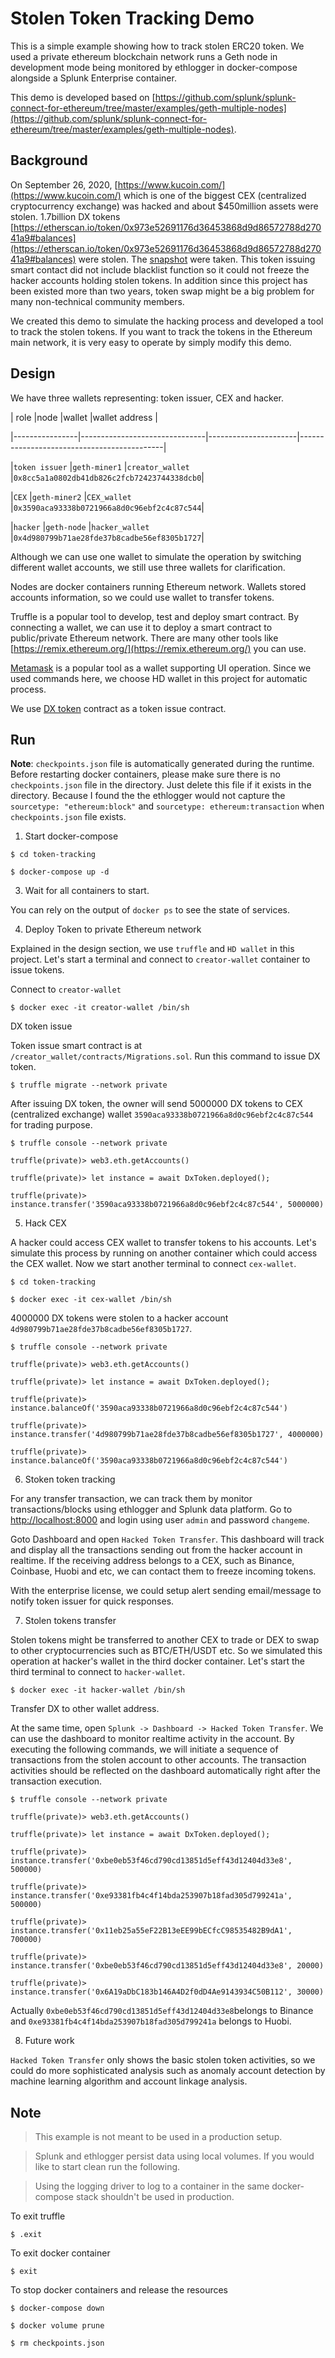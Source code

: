 # Stolen Token Tracking Demo

  

This is a simple example showing how to track stolen ERC20 token. We used a private ethereum blockchain network runs a Geth node in development mode being monitored by ethlogger in docker-compose alongside a Splunk Enterprise container.

  

This demo is developed based on [https://github.com/splunk/splunk-connect-for-ethereum/tree/master/examples/geth-multiple-nodes](https://github.com/splunk/splunk-connect-for-ethereum/tree/master/examples/geth-multiple-nodes).

  

## Background

  

On September 26, 2020, [https://www.kucoin.com/](https://www.kucoin.com/) which is one of the biggest CEX (centralized cryptocurrency exchange) was hacked and about $450million assets were stolen. 1.7billion DX tokens [https://etherscan.io/token/0x973e52691176d36453868d9d86572788d27041a9#balances](https://etherscan.io/token/0x973e52691176d36453868d9d86572788d27041a9#balances) were stolen. The [snapshot](./images/DX_stolen.png) were taken. This token issuing smart contact did not include blacklist function so it could not freeze the hacker accounts holding stolen tokens. In addition since this project has been existed more than two years, token swap might be a big problem for many non-technical community members.

  

We created this demo to simulate the hacking process and developed a tool to track the stolen tokens. If you want to track the tokens in the Ethereum main network, it is very easy to operate by simply modify this demo.

  

## Design

  

We have three wallets representing: token issuer, CEX and hacker.

| role |node |wallet |wallet address |

|----------------|-------------------------------|----------------------|--------------------------------------------|

|`token issuer` |`geth-miner1` |`creator_wallet` |`0x8cc5a1a0802db41db826c2fcb72423744338dcb0`|

|`CEX` |`geth-miner2` |`CEX_wallet` |`0x3590aca93338b0721966a8d0c96ebf2c4c87c544`|

|`hacker` |`geth-node` |`hacker_wallet` |`0x4d980799b71ae28fde37b8cadbe56ef8305b1727`|

  

Although we can use one wallet to simulate the operation by switching different wallet accounts, we still use three wallets for clarification.

  

Nodes are docker containers running Ethereum network. Wallets stored accounts information, so we could use wallet to transfer tokens.

  

Truffle is a popular tool to develop, test and deploy smart contract. By connecting a wallet, we can use it to deploy a smart contract to public/private Ethereum network. There are many other tools like [https://remix.ethereum.org/](https://remix.ethereum.org/) you can use.

  

[Metamask](https://metamask.io/) is a popular tool as a wallet supporting UI operation. Since we used commands here, we choose HD wallet in this project for automatic process.

  

We use [DX token](https://etherscan.io/address/0x973e52691176d36453868d9d86572788d27041a9#code) contract as a token issue contract.

  

## Run

**Note**: `checkpoints.json` file is automatically generated during the runtime. Before restarting docker containers, please make sure there is no `checkpoints.json` file in the directory. Just delete this file if it exists in the directory. Because I found the the ethlogger would not capture the `sourcetype: "ethereum:block"` and `sourcetype: ethereum:transaction` when `checkpoints.json` file exists.

  

1. Start docker-compose

```sh-session
$ cd token-tracking

$ docker-compose up -d
```

3. Wait for all containers to start.

  

You can rely on the output of `docker ps` to see the state of services.

  

4. Deploy Token to private Ethereum network

  

Explained in the design section, we use `truffle` and `HD wallet` in this project. Let's start a terminal and connect to `creator-wallet` container to issue tokens.

Connect to `creator-wallet`

```sh-session
$ docker exec -it creator-wallet /bin/sh
```

DX token issue

Token issue smart contract is at `/creator_wallet/contracts/Migrations.sol`. Run this command to issue DX token.

```
$ truffle migrate --network private
```

After issuing DX token, the owner will send 5000000 DX tokens to CEX (centralized exchange) wallet `3590aca93338b0721966a8d0c96ebf2c4c87c544` for trading purpose.

```
$ truffle console --network private

truffle(private)> web3.eth.getAccounts()

truffle(private)> let instance = await DxToken.deployed();

truffle(private)> instance.transfer('3590aca93338b0721966a8d0c96ebf2c4c87c544', 5000000)
```

5. Hack CEX


A hacker could access CEX wallet to transfer tokens to his accounts. Let's simulate this process by running on another container which could access the CEX wallet. Now we start another terminal to connect `cex-wallet`.

```
$ cd token-tracking

$ docker exec -it cex-wallet /bin/sh
```

4000000 DX tokens were stolen to a hacker account `4d980799b71ae28fde37b8cadbe56ef8305b1727`.

```
$ truffle console --network private

truffle(private)> web3.eth.getAccounts()

truffle(private)> let instance = await DxToken.deployed();

truffle(private)> instance.balanceOf('3590aca93338b0721966a8d0c96ebf2c4c87c544')

truffle(private)> instance.transfer('4d980799b71ae28fde37b8cadbe56ef8305b1727', 4000000)

truffle(private)> instance.balanceOf('3590aca93338b0721966a8d0c96ebf2c4c87c544')
```

6. Stoken token tracking

For any transfer transaction, we can track them by monitor transactions/blocks using ethlogger and Splunk data platform.
Go to [http://localhost:8000](http://localhost:8000) and login using user `admin` and password `changeme`.

Goto Dashboard and open `Hacked Token Transfer`. This dashboard will track and display all the transactions sending out from the hacker account in realtime. If the receiving address belongs to a CEX, such as Binance, Coinbase, Huobi and etc, we can contact them to freeze incoming tokens.

With the enterprise license, we could setup alert sending email/message to notify token issuer for quick responses.

7. Stolen tokens transfer

Stolen tokens might be transferred to another CEX to trade or DEX to swap to other cryptocurrencies such as BTC/ETH/USDT etc. So we simulated this operation at hacker's wallet in the third docker container. Let's start the third terminal to connect to `hacker-wallet`.

```
$ docker exec -it hacker-wallet /bin/sh
```

Transfer DX to other wallet address.

At the same time, open `Splunk -> Dashboard -> Hacked Token Transfer`. We can use the dashboard to monitor realtime activity in the account. By executing the following commands, we will initiate a sequence of transactions from the stolen account to other accounts. The transaction activities should be reflected on the dashboard automatically right after the transaction execution.

  

```
$ truffle console --network private

truffle(private)> web3.eth.getAccounts()

truffle(private)> let instance = await DxToken.deployed();

truffle(private)> instance.transfer('0xbe0eb53f46cd790cd13851d5eff43d12404d33e8', 500000)

truffle(private)> instance.transfer('0xe93381fb4c4f14bda253907b18fad305d799241a', 500000)

truffle(private)> instance.transfer('0x11eb25a55eF22B13eEE99bECfcC98535482B9dA1', 700000)

truffle(private)> instance.transfer('0xbe0eb53f46cd790cd13851d5eff43d12404d33e8', 20000)

truffle(private)> instance.transfer('0x6A19aDbC183b146A4D2f0dD4Ae9143934C50B112', 30000)
```

Actually `0xbe0eb53f46cd790cd13851d5eff43d12404d33e8`belongs to Binance and `0xe93381fb4c4f14bda253907b18fad305d799241a` belongs to Huobi.

  

8. Future work


`Hacked Token Transfer` only shows the basic stolen token activities, so we could do more sophisticated analysis such as anomaly account detection by machine learning algorithm and account linkage analysis.

  

## Note

  

> This example is not meant to be used in a production setup.

> Splunk and ethlogger persist data using local volumes. If you would like to start clean run the following.

> Using the logging driver to log to a container in the same docker-compose stack shouldn't be used in production.

  

To exit truffle

```sh-session
$ .exit
```

To exit docker container

```sh-session
$ exit
```

To stop docker containers and release the resources

```sh-session
$ docker-compose down

$ docker volume prune

$ rm checkpoints.json
```

